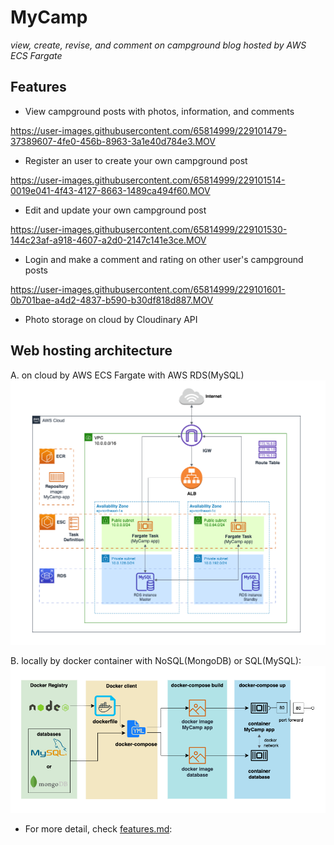 # MyCamp
*view, create, revise, and comment on campground blog hosted by AWS ECS Fargate*
## Features
- View campground posts with photos, information, and comments

https://user-images.githubusercontent.com/65814999/229101479-37389607-4fe0-456b-8963-3a1e40d784e3.MOV


- Register an user to create your own campground post 

https://user-images.githubusercontent.com/65814999/229101514-0019e041-4f43-4127-8663-1489ca494f60.MOV


- Edit and update your own campground post

https://user-images.githubusercontent.com/65814999/229101530-144c23af-a918-4607-a2d0-2147c141e3ce.MOV


- Login and make a comment and rating on other user's campground posts

https://user-images.githubusercontent.com/65814999/229101601-0b701bae-a4d2-4837-b590-b30df818d887.MOV


- Photo storage on cloud by Cloudinary API

## Web hosting architecture
A. on cloud by AWS ECS Fargate with AWS RDS(MySQL)
  ![AWS diagram](docs/AWS-diagram.png)
  
B. locally by docker container with NoSQL(MongoDB) or SQL(MySQL):
  ![docker diagram](docs/docker-diagram.png)

- For more detail, check [features.md](./docs/features.md):
